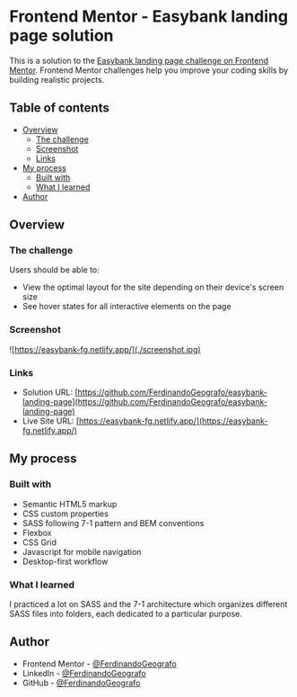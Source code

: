 # Frontend Mentor - Easybank landing page solution

This is a solution to the [Easybank landing page challenge on Frontend Mentor](https://www.frontendmentor.io/challenges/easybank-landing-page-WaUhkoDN). Frontend Mentor challenges help you improve your coding skills by building realistic projects.

## Table of contents

- [Overview](#overview)
  - [The challenge](#the-challenge)
  - [Screenshot](#screenshot)
  - [Links](#links)
- [My process](#my-process)
  - [Built with](#built-with)
  - [What I learned](#what-i-learned)
- [Author](#author)

## Overview

### The challenge

Users should be able to:

- View the optimal layout for the site depending on their device's screen size
- See hover states for all interactive elements on the page

### Screenshot

![https://easybank-fg.netlify.app/](./screenshot.jpg)

### Links

- Solution URL: [https://github.com/FerdinandoGeografo/easybank-landing-page](https://github.com/FerdinandoGeografo/easybank-landing-page)
- Live Site URL: [https://easybank-fg.netlify.app/](https://easybank-fg.netlify.app/)

## My process

### Built with

- Semantic HTML5 markup
- CSS custom properties
- SASS following 7-1 pattern and BEM conventions
- Flexbox
- CSS Grid
- Javascript for mobile navigation
- Desktop-first workflow

### What I learned

I practiced a lot on SASS and the 7-1 architecture which organizes different SASS files into folders, each dedicated to a particular purpose.

## Author

- Frontend Mentor - [@FerdinandoGeografo](https://www.frontendmentor.io/profile/FerdinandoGeografo)
- LinkedIn - [@FerdinandoGeografo](https://www.linkedin.com/in/ferdinandogeografo/)
- GitHub - [@FerdinandoGeografo](https://github.com/FerdinandoGeografo/)
